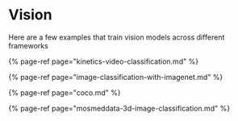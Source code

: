 # Vision

Here are a few examples that train vision models across different frameworks

{% page-ref page="kinetics-video-classification.md" %}

{% page-ref page="image-classification-with-imagenet.md" %}

{% page-ref page="coco.md" %}

{% page-ref page="mosmeddata-3d-image-classification.md" %}



